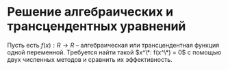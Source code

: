 # Решение алгебраических и трансцендентных уравнений

Пусть есть $f(x): R\rightarrow R$ – алгебраическая или трансцендентная функция одной переменной. Требуется найти такой $x^\*: f(x^\*) = 0$ с помощью двух численных методов и сравнить их эффективность.